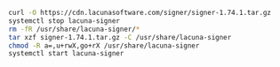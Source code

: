 ﻿```sh
curl -O https://cdn.lacunasoftware.com/signer/signer-1.74.1.tar.gz
systemctl stop lacuna-signer
rm -fR /usr/share/lacuna-signer/*
tar xzf signer-1.74.1.tar.gz -C /usr/share/lacuna-signer
chmod -R a=,u+rwX,go+rX /usr/share/lacuna-signer
systemctl start lacuna-signer
```
